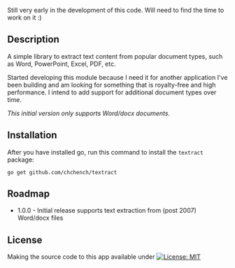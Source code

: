 Still very early in the development of this code. Will need to find the time to work on it :)

## Description

A simple library to extract text content from popular document types, such as Word, PowerPoint, Excel, PDF, etc.

Started developing this module because I need it for another application I've been building and am looking for something that is royalty-free and high performance. I intend to add support for additional document types over time.

*This initial version only supports Word/docx documents.*

## Installation

After you have installed go, run this command to install the `textract` package:

    go get github.com/chchench/textract

## Roadmap

* 1.0.0 - Initial release supports text extraction from (post 2007) Word/docx files

## License

Making the source code to this app available under
[![License: MIT](https://img.shields.io/badge/License-MIT-yellow.svg)](https://opensource.org/licenses/MIT)
